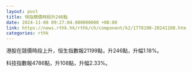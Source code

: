 ```yaml
---
layout: post
title: 恒指競價時段升246點
date: 2024-11-08 09:27:04.000000000 +08:00
link: https://news.rthk.hk/rthk/ch/component/k2/1778100-20241108.htm
categories: rthk
---
```


港股在競價時段上升，恒生指數報21199點，升246點，升幅1.18%。

科技指數報4786點，升108點，升幅2.33%。
